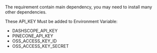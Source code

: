 The requirement contain main dependency, you may need to install many other dependencies.


These API_KEY Must be added to Environment Variable:
- DASHSCOPE_API_KEY
- PINECONE_API_KEY
- OSS_ACCESS_KEY_ID
- OSS_ACCESS_KEY_SECRET

